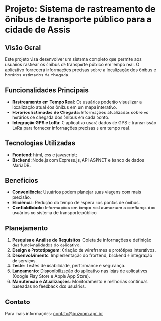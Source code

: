 # Projeto: Sistema de rastreamento de ônibus de transporte público para a cidade de Assis

## Visão Geral
Este projeto visa desenvolver um sistema completo que permite aos usuários rastrear os ônibus de transporte público em tempo real. O aplicativo fornecerá informações precisas sobre a localização dos ônibus e horários estimados de chegada.

## Funcionalidades Principais
- **Rastreamento em Tempo Real**: Os usuários poderão visualizar a localização atual dos ônibus em um mapa interativo.
- **Horários Estimados de Chegada**: Informações atualizadas sobre os horários de chegada dos ônibus em cada ponto.
- **Integração GPS e LoRa**: O aplicativo usará dados de GPS e transmissão LoRa para fornecer informações precisas e em tempo real.

## Tecnologias Utilizadas
- **Frontend**: html, css e javascript;
- **Backend**: Node.js com Express.js, API ASPNET e banco de dados MariaDB.

## Benefícios
- **Conveniência**: Usuários podem planejar suas viagens com mais precisão.
- **Eficiência**: Redução do tempo de espera nos pontos de ônibus.
- **Confiabilidade**: Informações em tempo real aumentam a confiança dos usuários no sistema de transporte público.

## Planejamento
1. **Pesquisa e Análise de Requisitos**: Coleta de informações e definição das funcionalidades do aplicativo.
2. **Design e Prototipagem**: Criação de wireframes e protótipos interativos.
3. **Desenvolvimento**: Implementação do frontend, backend e integração de serviços.
4. **Teste**: Testes de usabilidade, performance e segurança.
5. **Lançamento**: Disponibilização do aplicativo nas lojas de aplicativos (Google Play Store e Apple App Store).
6. **Manutenção e Atualizações**: Monitoramento e melhorias contínuas baseadas no feedback dos usuários.

## Contato
Para mais informações: contato@buzoom.app.br

